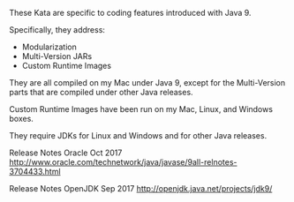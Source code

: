 These Kata are specific to coding features introduced with Java 9.

Specifically, they address:

- Modularization
- Multi-Version JARs
- Custom Runtime Images

They are all compiled on my Mac under Java 9,
except for the Multi-Version parts that are compiled under other Java releases.

Custom Runtime Images have been run on my Mac, Linux, and Windows boxes.

They require JDKs for Linux and Windows and for other Java releases.

Release Notes
Oracle
Oct 2017
http://www.oracle.com/technetwork/java/javase/9all-relnotes-3704433.html

Release Notes
OpenJDK
Sep 2017
http://openjdk.java.net/projects/jdk9/

